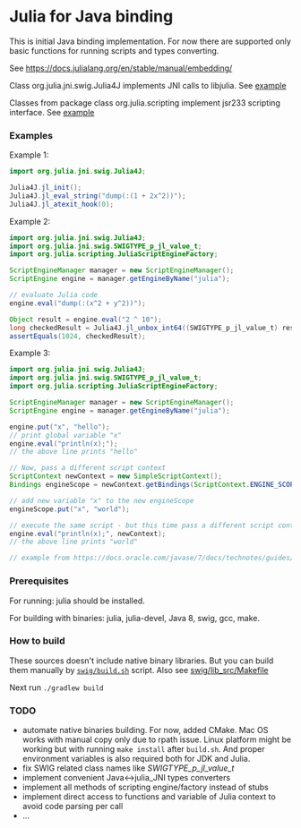 # Julia for Java binding

This is initial Java binding implementation.
For now there are supported only basic functions
for running scripts and types converting.

See https://docs.julialang.org/en/stable/manual/embedding/

Class org.julia.jni.swig.Julia4J implements JNI calls to libjulia. See [example](src/test/java/Julia4JJNITest.java)

Classes from package class org.julia.scripting implement jsr233 scripting interface.  See [example](src/test/java/Julia4JScriptingTest.java)

### Examples

Example 1:
```java
import org.julia.jni.swig.Julia4J;

Julia4J.jl_init();
Julia4J.jl_eval_string("dump(:(1 + 2x^2))");
Julia4J.jl_atexit_hook(0);
```

Example 2:
```java
import org.julia.jni.swig.Julia4J;
import org.julia.jni.swig.SWIGTYPE_p_jl_value_t;
import org.julia.scripting.JuliaScriptEngineFactory;

ScriptEngineManager manager = new ScriptEngineManager();
ScriptEngine engine = manager.getEngineByName("julia");

// evaluate Julia code
engine.eval("dump(:(x^2 + y^2))");

Object result = engine.eval("2 ^ 10");
long checkedResult = Julia4J.jl_unbox_int64((SWIGTYPE_p_jl_value_t) result);
assertEquals(1024, checkedResult);
```

Example 3:
```java
import org.julia.jni.swig.Julia4J;
import org.julia.jni.swig.SWIGTYPE_p_jl_value_t;
import org.julia.scripting.JuliaScriptEngineFactory;

ScriptEngineManager manager = new ScriptEngineManager();
ScriptEngine engine = manager.getEngineByName("julia");

engine.put("x", "hello");
// print global variable "x"
engine.eval("println(x);");
// the above line prints "hello"

// Now, pass a different script context
ScriptContext newContext = new SimpleScriptContext();
Bindings engineScope = newContext.getBindings(ScriptContext.ENGINE_SCOPE);

// add new variable "x" to the new engineScope
engineScope.put("x", "world");

// execute the same script - but this time pass a different script context
engine.eval("println(x);", newContext);
// the above line prints "world"

// example from https://docs.oracle.com/javase/7/docs/technotes/guides/scripting/programmer_guide/
```
### Prerequisites

For running: julia should be installed.

For building with binaries: julia, julia-devel, Java 8, swig, gcc, make.

### How to build
These sources doesn't include native binary libraries. But you can build them manually by [`swig/build.sh`](swig/build.sh) script.
Also see [swig/lib_src/Makefile](swig/lib_src/Makefile)

Next run `./gradlew build`

### TODO

* automate native binaries building. For now, added CMake. Mac OS works with manual copy only due to rpath issue. Linux platform might be working but with running `make install` after `build.sh`. And proper environment variables is also required both for JDK and Julia.
* fix SWIG related class names like *SWIGTYPE_p_jl_value_t*
* implement convenient Java<->julia_JNI types converters
* implement all methods of scripting engine/factory instead of stubs
* implement direct access to functions and variable of Julia context to avoid code parsing per call
* ...
